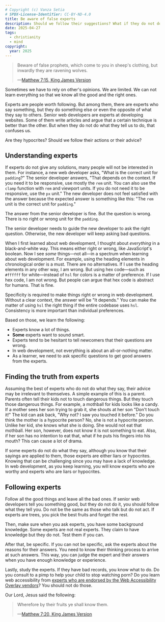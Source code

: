 ```yaml
---
# Copyright (c) Vanza Setia
# SPDX-License-Identifier: CC-BY-ND-4.0
title: Be aware of false experts
description: Should we follow their suggestions? What if they do not do what they tell others to do? Should we follow their actions or their words?
date: 2025-04-27
tags:
  - christianity
  - mind
copyright:
  year: 2025
---
```


>  Beware of false prophets, which come to you in sheep's clothing, but inwardly they are ravening wolves.
>
> —[Matthew 7:15, King James Version](https://www.biblegateway.com/passage/?search=Matthew%207%3A15&version=KJV)

Sometimes we have to rely on other's opinions. We are limited. We can not learn everything so that we know all the good and the right ones.

Experts are people worth following. But among them, there are experts who say something, but they do something else or even the opposite of what they say to others. Senior web developers are experts at developing websites. Some of them write articles and argue that a certain technique is better than the other. But when they do not do what they tell us to do, that confuses us.

Are they hypocrites? Should we follow their actions or their advice?

## Understanding experts

If experts do not give any solutions, many people will not be interested in them. For instance, a new web developer asks, "What is the correct unit for `padding`?" The senior developer answers, "That depends on the context. If you need it to be responsive, use mostly the `rem` unit. You can also use the `clamp` function with `rem` and viewport units. If you do not need it to be responsive, use the `px` unit." The new developer does not feel satisfied with the answer because the expected answer is something like this: "The `rem` unit is the correct unit for `padding`."

The answer from the senior developer is fine. But the question is wrong. There is no right or wrong unit for the `padding`.

The senior developer needs to guide the new developer to ask the right question. Otherwise, the new developer will keep asking bad questions.

When I first learned about web development, I thought about *everything* in a black-and-white way. This means either right or wrong, like JavaScript's boolean. Now I see *some* things—not all—in a spectrum when learning about web development. For example, using the heading elements in chronological order is a must. There are no alternatives. If I use the heading elements in any other way, I am wrong. But using hex code—such as `#ffffff` for white—instead of `hsl` for colors is a matter of preference. If I use hex code, I am not wrong. But people can argue that hex code is abstract for humans. That is fine.

Specificity is required to make things right or wrong in web development. Without a clear context, the answer will be "It depends." You can make the matter of using `hsl` the right thing if the entire codebase uses `hsl`. Consistency is more important than individual preferences.

Based on those, we learn the following:

- Experts know a lot of things.
- **Some** experts want to sound smart.
- Experts tend to be hesitant to tell newcomers that their questions are wrong.
- In web development, not everything is about an all-or-nothing matter.
- As a learner, we need to ask specific questions to get good answers from the experts.

## Finding the truth from experts

Assuming the best of experts who do not do what they say, their advice may be irrelevant to themselves. A simple example of this is a parent. Parents often tell their kids not to touch dangerous things. But they touch those dangerous things. For example, a mothball for kids looks like a candy. If a mother sees her son trying to grab it, she shouts at her son "Don't touch it!" The kid can ask back, "Why not? I saw you touched it before." Do you think the mother is a hypocrite person? No, she is not a hypocrite person. Unlike her kid, she knows what she is doing. She would not eat that mothball. Her son, however, does not know it is not something to eat. Also, if her son has no intention to eat that, what if he puts his fingers into his mouth? This can cause a lot of drama.

If some experts do not do what they say, although you know that their sayings are applied to them, those experts are either liars or hypocrites. Knowing that can be challenging since you may have a lack of knowledge. In web development, as you keep learning, you will know experts who are worthy and experts who are liars or hypocrites.

## Following experts

Follow all the good things and leave all the bad ones. If senior web developers tell you something good, but they do not do it, you should follow what they tell you. Do not be the same as those who talk but do not act. If experts are trees, you pick the best fruits and forget the rest.

Then, make sure when you ask experts, you have some background knowledge. Some experts are not real experts. They claim to have knowledge but they do not. Test them if you can.

After that, be specific. If you can not be specific, ask the experts about the reasons for their answers. You need to know their thinking process to arrive at such answers. This way, you can judge the expert and their answers when you have enough knowledge or experience.

Lastly, study the experts. If they have bad records, you know what to do. Do you consult to a pimp to help your child to stop watching porn? Do you learn web accessibility from [experts who are endorsed by the Web Accessibility Overlay vendors](/blog/web-resign/)? You should not do those.

Our Lord, Jesus said the following:

> Wherefore by their fruits ye shall know them.
>
> —[Matthew 7:20, King James Version](https://www.biblegateway.com/passage/?search=Matthew%207%3A20&version=KJV)
